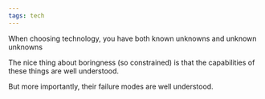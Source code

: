 ```yaml
---
tags: tech
---
```


When choosing technology, you have both known unknowns and unknown unknowns

The nice thing about boringness (so constrained) is that the capabilities of these things are well understood.

But more importantly, their failure modes are well understood. 